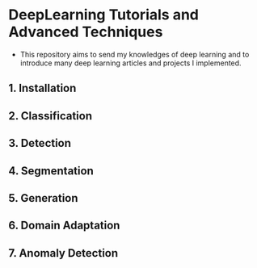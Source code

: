 # DeepLearning Tutorials and Advanced Techniques

- This repository aims to send my knowledges of deep learning and to introduce many deep learning articles and projects I implemented. 

## 1. Installation

## 2. Classification

## 3. Detection

## 4. Segmentation

## 5. Generation

## 6. Domain Adaptation

## 7. Anomaly Detection

